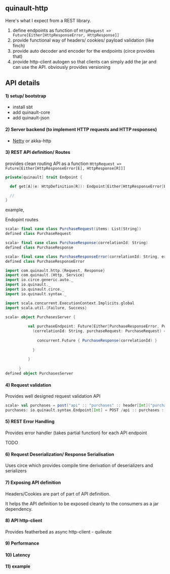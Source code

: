 quinault-http
-------------

Here's what I expect from a REST library.

1) define endpoints as function of `HttpRequest => Future[Either[HttpResponseError, HttpResponse]]`
2) provide functional way of headers/ cookies/ payload validation (like finch)
3) provide auto decoder and encoder for the endpoints (circe provides that)
4) provide http-client autogen so that clients can simply add the jar and can use the API. obviously provides versioning

API details
------------

<h4>1) setup/ bootstrap</h4>

- install sbt
- add quinault-core
- add quinault-json

<h4>2) Server backend (to implement HTTP requests and HTTP responses)</h4>

- [Netty](https://netty.io/) or akka-http

<h4>3) REST API definition/ Routes</h4>

provides clean routing API as a function `HttpRequest => Future[Either[HttpResponseError[E], HttpResponse[R]]]`

```scala
private[quinault] trait Endpoint {

  def get[A](e: HttpDefinition[R]): Endpoint[Either[HttpResponseError[E], HttpResponse[R]]]

  //
}
```

example, 

Endopint routes

```scala
scala> final case class PurchaseRequest(items: List[String])
defined class PurchaseRequest

scala> final case class PurchaseResponse(correlationId: String)
defined class PurchaseResponse

scala> final case class PurchaseResponseError(correlationId: String, errorCode: String, errorResponse: String)
defined class PurchaseResponseError
```

```scala
import com.quinault.http.{Request, Response}
import com.quinault.{Http, Service}
import io.circe.generic.auto._
import io.quinault._
import io.quinault.circe._
import io.quinault.syntax._

import scala.concurrent.ExecutionContext.Implicits.global
import scala.util.{Failure, Success}

scala> object PurchasesServer {
      
          val purchaseEndpoint: Future[Either[PurchaseResponseError, PurchaseResponse]] = post("api" :: "purchases" :: header[String]("correlationId") :: jsonBody[PurchaseRequest]) {
            (correlationId: String, purchaseRequest: PurchaseRequest) => {
      
              concurrent.Future { PurchaseResponse(correlationId) }
      
            }
      
          }
            
      }
defined object PurchasesServer
```

<h4>4) Request validation</h4>

Provides well designed request validation API


```scala
scala> val purchases = post("api" :: "purchases" :: header[Int]("purchaseId").should("be greater than 5"){_ > 5})
purchases: io.quinault.syntax.Endpoint[Int] = POST /api :: purchases :: header(purchaseId)
```

<h4>5) REST Error Handling</h4>

Provides error handler (takes partial function) for each API endpoint

TODO

<h4>6) Request Deserialization/ Response Serialisation</h4>

Uses circe which provides compile time derivation of deserializers and serializers


<h4>7) Exposing API definition</h4>

Headers/Cookies are part of part of API definition. 

It helps the API definition to be exposed cleanly to the consumers as a jar dependency.

<h4>8) API http-client</h4>

Provides featherbed as async http-client - quileute

<h4>9) Performance</h4>


<h4>10) Latency</h4>


<h4>11) example</h4>

